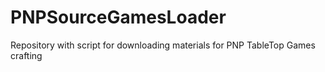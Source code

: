 # PNPSourceGamesLoader
Repository with script for downloading materials for PNP TableTop Games crafting
